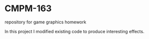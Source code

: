 # CMPM-163
repository for game graphics homework

In this project I modified existing code to produce interesting effects. 
